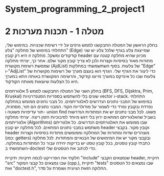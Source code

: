 # System_programming_2_project1

# מטלה 1 - תכנות מערכות 2
בחלק הראשון של המטלה התבקשנו לממש גרפים על ידי רשימת שכנויות.
במימוש שלי, התחלתי במימוש של מחלקה "צלע" (Edge) שמייצגת צלע בגרף שלכל צלע יש שני קודקודים ומשקל. מחלקה זו היא רק קובץ header מכיוון שהיא מחלקה קטנה עם מתודות מאוד בסיסיות וקצרות ולכן לא צריך קובץ מקור שלם. 
אחר כך, יצרתי מחלקה שממשת רשימת מקושרת (AjdList) של צלעות.
בסוף השתשמשתי במחלקות "Edge" ו-"AdjList" כדי ליצור את הגרף שלי. הגרף הוא בעצם מערך של רשימות מקושרות של צלעות שבו כל אינדקס במערך מייצג קודקוד, והרשימה המקושרת באותה התא במערך היא כל הצלעות שיוצאות מאותה הקודקוד.

בחלק השני של המטלה התבקשנו לממש 5 אלגורתמים (BFS, DFS, Dijsktra, Prim, Kruskal) שונים בלי להשתמש בספריות הסטנדרטיות vector ו-stack.
התחלתי במימוש של המבני נתונים הנדרשים לאלגוריתמים. כל מבני נתונים ממומש במחלקה נפרדת ובקובץ נפרד כדי לשמור על מודולריות הקוד.
המבני נתונים הם תור, מסחנית, תור עדיפויות פשוטה ו- union find פשוט. לכל מבני נתונים יש את המתודות הנדרשות בשביל שהאלגוריתם המתאים ירוץ בלי דגש מיוחד לסיבוכיות הזמן ריצה.
יצרתי מחלקה אלגוריתמים (Algorithms) שבו ממומש את האלגורתמים הנדרשים. כל אלגוריתם משתמש במבני נתונים המתאים. 
לכל מחלקה יש קובץ header וקובץ מקור. בקבצי header מוצהרים שדות ומתודות של המחלקה וממומשים מתודות בסיסיות וקצרות (כמו: getters) ובקבצי מקור יש את המימושים של הבנאיים והמתודות. 
לכל מחלקה כתבתי קובץ טסטים, בכל קובץ טסט יש בדיקות יחידה עבור כל המתודות במחלקה. השתמשתי ב-doctest כדי לכתוב את הטסטים שלי.  

חלקתי את הפרוייקט לכמה תיקיות:
תיקיית "include" שנמצאים הקבצי header, 
תיקיית "src" שבו נמצאים כל קבצי המקור (cpp.), 
תיקיית "tests" שבו נמצאים כל הטסטים ואת "doctest.h", 
החלוקה הזאת הגיונית ושומרת על סדר.






